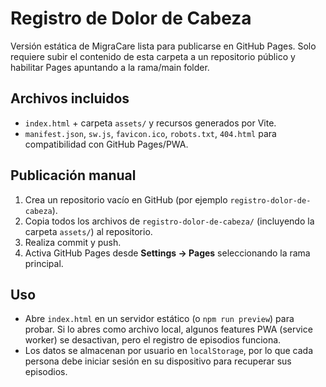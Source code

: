 # Registro de Dolor de Cabeza

Versión estática de MigraCare lista para publicarse en GitHub Pages. Solo requiere subir el contenido de esta carpeta a un repositorio público y habilitar Pages apuntando a la rama/main folder.

## Archivos incluidos
- `index.html` + carpeta `assets/` y recursos generados por Vite.
- `manifest.json`, `sw.js`, `favicon.ico`, `robots.txt`, `404.html` para compatibilidad con GitHub Pages/PWA.

## Publicación manual
1. Crea un repositorio vacío en GitHub (por ejemplo `registro-dolor-de-cabeza`).
2. Copia todos los archivos de `registro-dolor-de-cabeza/` (incluyendo la carpeta `assets/`) al repositorio.
3. Realiza commit y push.
4. Activa GitHub Pages desde **Settings → Pages** seleccionando la rama principal.

## Uso
- Abre `index.html` en un servidor estático (o `npm run preview`) para probar. Si lo abres como archivo local, algunos features PWA (service worker) se desactivan, pero el registro de episodios funciona.
- Los datos se almacenan por usuario en `localStorage`, por lo que cada persona debe iniciar sesión en su dispositivo para recuperar sus episodios.
